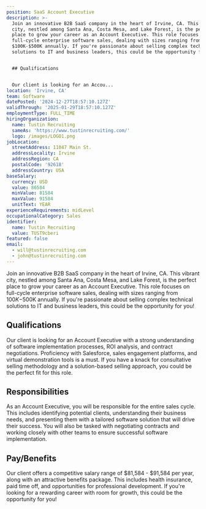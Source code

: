```yaml
---
position: SaaS Account Executive
description: >-
  Join an innovative B2B SaaS company in the heart of Irvine, CA. This vibrant
  city, nestled among Santa Ana, Costa Mesa, and Lake Forest, is the perfect
  place to grow your career as an Account Executive. This role focuses on
  full-cycle enterprise software sales, dealing with sizes ranging from
  $100K-$500K annually. If you're passionate about selling complex technical
  solutions to IT and business leaders, this could be the opportunity for you!


  ## Qualifications


  Our client is looking for an Accou...
location: 'Irvine, CA'
team: Software
datePosted: '2024-12-27T18:57:10.127Z'
validThrough: '2025-01-29T18:57:10.127Z'
employmentType: FULL_TIME
hiringOrganization:
  name: Tustin Recruiting
  sameAs: 'https://www.tustinrecruiting.com/'
  logo: /images/LOGO1.png
jobLocation:
  streetAddress: 11047 Main St.
  addressLocality: Irvine
  addressRegion: CA
  postalCode: '92618'
  addressCountry: USA
baseSalary:
  currency: USD
  value: 86584
  minValue: 81584
  maxValue: 91584
  unitText: YEAR
experienceRequirements: midLevel
occupationalCategory: Sales
identifier:
  name: Tustin Recruiting
  value: TUST9cberi
featured: false
email:
  - will@tustinrecruiting.com
  - john@tustinrecruiting.com
---
```




Join an innovative B2B SaaS company in the heart of Irvine, CA. This vibrant city, nestled among Santa Ana, Costa Mesa, and Lake Forest, is the perfect place to grow your career as an Account Executive. This role focuses on full-cycle enterprise software sales, dealing with sizes ranging from $100K-$500K annually. If you're passionate about selling complex technical solutions to IT and business leaders, this could be the opportunity for you!

## Qualifications

Our client is looking for an Account Executive with a strong understanding of software implementation processes, ROI analysis, and contract negotiations. Proficiency with Salesforce, sales engagement platforms, and virtual demonstration tools is a must. If you have a knack for consultative selling methodology and a solution-based selling approach, you could be the perfect fit for this role. 

## Responsibilities

As an Account Executive, you will be responsible for the entire sales cycle. This includes identifying potential clients, understanding their business needs, and presenting them with a tailored software solution that will drive their success. You will also be tasked with negotiating contracts and working closely with other teams to ensure successful software implementation. 

## Pay/Benefits

Our client offers a competitive salary range of $81,584 - $91,584 per year, along with an attractive benefits package. This includes health insurance, paid time off, and opportunities for professional development. If you're looking for a rewarding career with room for growth, this could be the opportunity for you!
